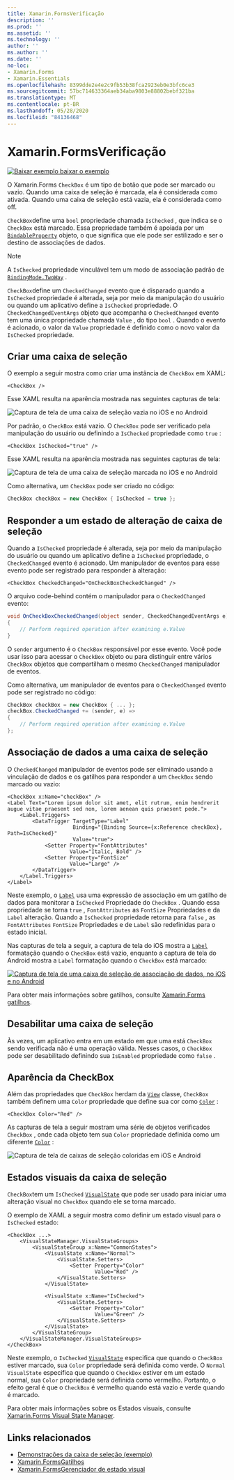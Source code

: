 ```yaml
---
title: Xamarin.FormsVerificação
description: ''
ms.prod: ''
ms.assetid: ''
ms.technology: ''
author: ''
ms.author: ''
ms.date: ''
no-loc:
- Xamarin.Forms
- Xamarin.Essentials
ms.openlocfilehash: 8399dde2e4e2c9fb53b38fca2923eb0e3bfc6ce3
ms.sourcegitcommit: 57bc714633364aeb34aba9803e88802bebf321ba
ms.translationtype: MT
ms.contentlocale: pt-BR
ms.lasthandoff: 05/28/2020
ms.locfileid: "84136468"
---
```

# <a name="xamarinforms-checkbox"></a>Xamarin.FormsVerificação

[![Baixar exemplo ](~/media/shared/download.png) baixar o exemplo](https://docs.microsoft.com/samples/xamarin/xamarin-forms-samples/userinterface-checkboxdemos/)

O Xamarin.Forms `CheckBox` é um tipo de botão que pode ser marcado ou vazio. Quando uma caixa de seleção é marcada, ela é considerada como ativada. Quando uma caixa de seleção está vazia, ela é considerada como off.

`CheckBox`define uma `bool` propriedade chamada `IsChecked` , que indica se o `CheckBox` está marcado. Essa propriedade também é apoiada por um [`BindableProperty`](xref:Xamarin.Forms.BindableProperty) objeto, o que significa que ele pode ser estilizado e ser o destino de associações de dados.

> [!NOTE]
> A `IsChecked` propriedade vinculável tem um modo de associação padrão de [`BindingMode.TwoWay`](xref:Xamarin.Forms.BindingMode.TwoWay) .

`CheckBox`define um `CheckedChanged` evento que é disparado quando a `IsChecked` propriedade é alterada, seja por meio da manipulação do usuário ou quando um aplicativo define a `IsChecked` propriedade. O `CheckedChangedEventArgs` objeto que acompanha o `CheckedChanged` evento tem uma única propriedade chamada `Value` , do tipo `bool` . Quando o evento é acionado, o valor da `Value` propriedade é definido como o novo valor da `IsChecked` propriedade.

## <a name="create-a-checkbox"></a>Criar uma caixa de seleção

O exemplo a seguir mostra como criar uma instância de `CheckBox` em XAML:

```xaml
<CheckBox />
```

Esse XAML resulta na aparência mostrada nas seguintes capturas de tela:

![Captura de tela de uma caixa de seleção vazia no iOS e no Android](checkbox-images/checkbox-empty.png "Caixa de seleção vazia")

Por padrão, o `CheckBox` está vazio. O `CheckBox` pode ser verificado pela manipulação do usuário ou definindo a `IsChecked` propriedade como `true` :

```xaml
<CheckBox IsChecked="true" />
```

Esse XAML resulta na aparência mostrada nas seguintes capturas de tela:

![Captura de tela de uma caixa de seleção marcada no iOS e no Android](checkbox-images/checkbox-checked.png "Caixa de seleção marcada")

Como alternativa, um `CheckBox` pode ser criado no código:

```csharp
CheckBox checkBox = new CheckBox { IsChecked = true };
```

## <a name="respond-to-a-checkbox-changing-state"></a>Responder a um estado de alteração de caixa de seleção

Quando a `IsChecked` propriedade é alterada, seja por meio da manipulação do usuário ou quando um aplicativo define a `IsChecked` propriedade, o `CheckedChanged` evento é acionado. Um manipulador de eventos para esse evento pode ser registrado para responder à alteração:

```xaml
<CheckBox CheckedChanged="OnCheckBoxCheckedChanged" />
```

O arquivo code-behind contém o manipulador para o `CheckedChanged` evento:

```csharp
void OnCheckBoxCheckedChanged(object sender, CheckedChangedEventArgs e)
{
    // Perform required operation after examining e.Value
}
```

O `sender` argumento é o `CheckBox` responsável por esse evento. Você pode usar isso para acessar o `CheckBox` objeto ou para distinguir entre vários `CheckBox` objetos que compartilham o mesmo `CheckedChanged` manipulador de eventos.

Como alternativa, um manipulador de eventos para o `CheckedChanged` evento pode ser registrado no código:

```csharp
CheckBox checkBox = new CheckBox { ... };
checkBox.CheckedChanged += (sender, e) =>
{
    // Perform required operation after examining e.Value
};
```

## <a name="data-bind-a-checkbox"></a>Associação de dados a uma caixa de seleção

O `CheckedChanged` manipulador de eventos pode ser eliminado usando a vinculação de dados e os gatilhos para responder a um `CheckBox` sendo marcado ou vazio:

```xaml
<CheckBox x:Name="checkBox" />
<Label Text="Lorem ipsum dolor sit amet, elit rutrum, enim hendrerit augue vitae praesent sed non, lorem aenean quis praesent pede.">
    <Label.Triggers>
        <DataTrigger TargetType="Label"
                     Binding="{Binding Source={x:Reference checkBox}, Path=IsChecked}"
                     Value="true">
            <Setter Property="FontAttributes"
                    Value="Italic, Bold" />
            <Setter Property="FontSize"
                    Value="Large" />
        </DataTrigger>
    </Label.Triggers>
</Label>
```

Neste exemplo, o [`Label`](xref:Xamarin.Forms.Label) usa uma expressão de associação em um gatilho de dados para monitorar a `IsChecked` Propriedade do `CheckBox` . Quando essa propriedade se torna `true` , `FontAttributes` as `FontSize` Propriedades e da `Label` alteração. Quando a `IsChecked` propriedade retorna para `false` , as `FontAttributes` `FontSize` Propriedades e de `Label` são redefinidas para o estado inicial.

Nas capturas de tela a seguir, a captura de tela do iOS mostra a [`Label`](xref:Xamarin.Forms.Label) formatação quando o `CheckBox` está vazio, enquanto a captura de tela do Android mostra a `Label` formatação quando o `CheckBox` está marcado:

[![Captura de tela de uma caixa de seleção de associação de dados, no iOS e no Android](checkbox-images/checkbox-databinding.png "Caixa de seleção Associação de dados")](checkbox-images/checkbox-databinding-large.png#lightbox "Caixa de seleção Associação de dados")

Para obter mais informações sobre gatilhos, consulte [ Xamarin.Forms gatilhos](~/xamarin-forms/app-fundamentals/triggers.md).

## <a name="disable-a-checkbox"></a>Desabilitar uma caixa de seleção

Às vezes, um aplicativo entra em um estado em que uma está `CheckBox` sendo verificada não é uma operação válida. Nesses casos, o `CheckBox` pode ser desabilitado definindo sua `IsEnabled` propriedade como `false` .

## <a name="checkbox-appearance"></a>Aparência da CheckBox

Além das propriedades que `CheckBox` herdam da [`View`](xref:Xamarin.Forms.View) classe, `CheckBox` também definem uma `Color` propriedade que define sua cor como [`Color`](xref:Xamarin.Forms.Color) :

```xaml
<CheckBox Color="Red" />
```

As capturas de tela a seguir mostram uma série de objetos verificados `CheckBox` , onde cada objeto tem sua `Color` propriedade definida como um diferente [`Color`](xref:Xamarin.Forms.Color) :

![Captura de tela de caixas de seleção coloridas em iOS e Android](checkbox-images/checkbox-colors.png "Caixa de seleção colorida")

## <a name="checkbox-visual-states"></a>Estados visuais da caixa de seleção

`CheckBox`tem um `IsChecked` [`VisualState`](xref:Xamarin.Forms.VisualState) que pode ser usado para iniciar uma alteração visual no `CheckBox` quando ele se torna marcado.

O exemplo de XAML a seguir mostra como definir um estado visual para o `IsChecked` estado:

```xaml
<CheckBox ...>
    <VisualStateManager.VisualStateGroups>
        <VisualStateGroup x:Name="CommonStates">
            <VisualState x:Name="Normal">
                <VisualState.Setters>
                    <Setter Property="Color"
                            Value="Red" />
                </VisualState.Setters>
            </VisualState>

            <VisualState x:Name="IsChecked">
                <VisualState.Setters>
                    <Setter Property="Color"
                            Value="Green" />
                </VisualState.Setters>
            </VisualState>
        </VisualStateGroup>
    </VisualStateManager.VisualStateGroups>
</CheckBox>
```

Neste exemplo, o `IsChecked` [`VisualState`](xref:Xamarin.Forms.VisualState) especifica que quando o `CheckBox` estiver marcado, sua `Color` propriedade será definida como verde. O `Normal` `VisualState` especifica que quando o `CheckBox` estiver em um estado normal, sua `Color` propriedade será definida como vermelho. Portanto, o efeito geral é que o `CheckBox` é vermelho quando está vazio e verde quando é marcado.

Para obter mais informações sobre os Estados visuais, consulte [ Xamarin.Forms Visual State Manager](~/xamarin-forms/user-interface/visual-state-manager.md).

## <a name="related-links"></a>Links relacionados

- [Demonstrações da caixa de seleção (exemplo)](https://docs.microsoft.com/samples/xamarin/xamarin-forms-samples/userinterface-checkboxdemos/)
- [Xamarin.FormsGatilhos](~/xamarin-forms/app-fundamentals/triggers.md)
- [Xamarin.FormsGerenciador de estado visual](~/xamarin-forms/user-interface/visual-state-manager.md)
